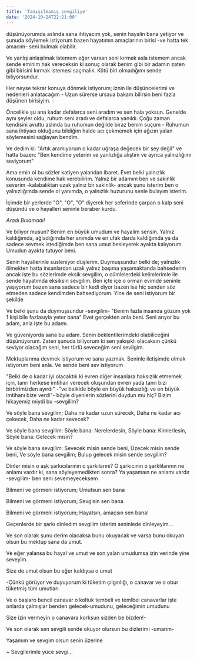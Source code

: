 ```yaml
---
title: 'Tanışılmamış sevgiliye'
date: '2024-10-24T22:21:00'
---
```


düşünüyorumda aslında sana ihtiyacım yok, senin hayalin bana yetiyor ve şunuda söylemek istiyorum bazen hayatımın amaçlarının birisi -ve hatta tek amacım- seni bulmak olabilir.

  Ve yanlış anlaşılmak istemem eğer varsan seni kırmak asla istemem ancak sende eminim hak vereceksin ki sonuç olarak benim gibi bir adamın zaten gibi birisini kırmak istemesi saçmalık. Kötü biri olmadığımı sende biliyorsundur.

  Her neyse tekrar konuya dönmek istiyorum; iznin ile düşüncelerimi ve nedenleri anlatacağım - Uzun sürerse ursaua bakam bilirsin beni fazla düşünen birisiyim. -

  Öncelikle şu ana kadar defalarca seni aradım ve sen hala yoksun. Genelde aynı şeyler oldu, ruhum seni aradı ve defalarca yanıldı. Çoğu zaman kendisini avuttu aslında bu ruhumun değilde biraz benim suçum - Ruhumun sana ihtiyacı olduğunu bildiğim halde acı çekmemek için ağızın yalan söylemesini sağlayan bendim.

  Ve dedim ki: "Artık aramıyorum o kadar uğraşa değecek bir şey değil" ve hatta bazen: "Ben kendime yeterim ve yanlızlığa alıştım ve ayrıca yalnızlığımı seviyorum"

  Ama emin ol bu sözler katiyen yalandan ibaret. Evet belki yalnızlık konusunda kendime hak verebilirim. Yalnız bir adamım ben ve sakinlik severim -kalabalıktan uzak yalnız bir sakinlik- ancak şunu isterim ben o yalnızlığımda sende ol yanımda, o yalnızlık huzurunu senle bulayım isterim.

  İçimde bir yerlerde "O", "O", "O" diyerek her seferinde çarpan o kalp seni düşündü ve o hayalleri seninle beraber kurdu. 

  *Aradı Bulamadı!*

  Ve biliyor musun? Benim en büyük umudum ve hayalim sensin. Yalnız kaldığımda, ağladığımda her anımda ve en ufak darda kaldığımda ya da sadece sevmek istediğimde ben sana umut besleyerek ayakta kalıyorum. Umudun ayakta tutuyor beni.

  Senin hayallerinle süsleniyor düşlerim. Duymuşsundur belki de; yalnızlık ölmekten hatta insanlardan uzak yalnız başıma yaşamaktanda bahsederim ancak işte bu sözlerimde eksik sevgilim, o cümlelerdeki kelimlerimle ile sende hayatımda eksiksin sevgilim. Ben içte içe o orman evimde seninle yaşıyorum bazen sana sadece bir kedi diyor bazen ise hiç senden söz etmeden sadece kendimden bahsediyorum. Yine de seni istiyorum bir şekilde

  Ve belki şunu da duymuşsundur -sevgilim- "Benim fazla insanda gözüm yok 1 kişi bile fazlasıyla yeter bana" Evet gerçekten anla beni. Seni arıyor bu adam, anla işte bu adamı.

  Ve güveniyorda sana bu adam. Senin beklentilerimdeki olabiliceğini düşünüyorum. Zaten şunuda biliyorum ki sen yakışıklı olacaksın çünkü seviyor olacağım seni, her türlü seveceğim seni sevilgim.

  Mektuplarıma devmek istiyorum ve sana yazmak. Seninle iletişimde olmak istiyorum beni anla. Ve sende beni sev istiyorum

  "Belki de o kadar iyi olacaktık ki evren diğer insanlara haksızlık etmemek için, tanrı herkese imtihan verecek oluşundan evren yada tanrı bizi birbirimizden ayırdı" -"ve belkide böyle en büyük haksızlığı ve en büyük imtihanı bize verdi"- böyle diyenlerin sözlerini duydun mu hiç? Bizim hikayemiz miydi bu -sevgilim?

  Ve söyle bana sevgilim;
    Daha ne kadar uzun sürecek,
    Daha ne kadar acı çekecek,
    Daha ne kadar sevecek?

  Ve söyle bana sevgilim:
    Söyle bana: Nerelerdesin,
    Söyle bana: Kimlerlesin,
    Söyle bana: Gelecek misin?

  Ve söyle bana sevgilim:
    Sevecek misin sende beni,
    Üzecek misin sende beni,
    Ve söyle bana sevgilim; Bulup gelecek misin sende sevgilim?

Dinler misin o aşk şarkıcılarının o şarkılarını? O şarkıcının o şarklılarının ne anlamı vardır ki, sana söyleyemedikten sonra? Ya yaşamaın ne anlamı vardır -sevgilim- ben seni sevemeyeceksem

  Bilmeni ve görmeni istiyorum;
    Umutsun sen bana

  Bilmeni ve görmeni istiyorum;
    Sevgisin sen bana

  Bilmeni ve görmeni istiyorum;
    Hayatsın, amaçsın sen bana!

Geçenlerde bir şarkı dinledim sevgilim isterim seninlede dinleyeyim...

  Ve son olarak şunu derim olacaksa bunu okuyacak ve varsa bunu okuyan olsun bu mektup sana da umut.

  Ve eğer yalansa bu hayal ve umut ve son yalan umudumsa izin verinde yine seveyim.

  Size de umut olsun bu eğer kaldıysa o umut

 -Çünkü görüyor ve duyuyorum ki tüketim çılgınlığı, o canavar ve o obur tüketmiş tüm umutları

  Ve o başlaro bencil canavar o koltuk tembeli ve temlbel canavarlar işte onlarda çalmışlar benden gelecek-umudunu, geleceğimin umudunu

  Size izin vermeyin o canavara korksun sizden be bizden!-

  Ve son olarak sen sevgili sende okuyor olursun bu dizlerimi -umarım-

  Yaşamım ve sevgim  olsun senin üzerine

~ Sevgilerimle yüce sevgi...

